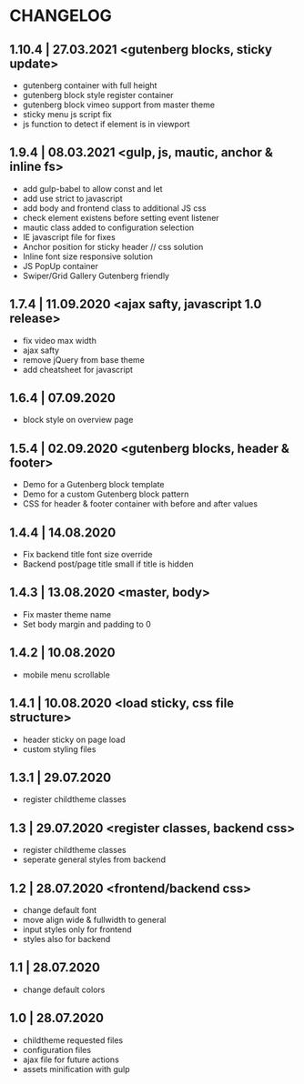 # CHANGELOG

## 1.10.4 | 27.03.2021 <gutenberg blocks, sticky update>
* gutenberg container with full height
* gutenberg block style register container
* gutenberg block vimeo support from master theme
* sticky menu js script fix
* js function to detect if element is in viewport

## 1.9.4 | 08.03.2021 <gulp, js, mautic, anchor & inline fs>
* add gulp-babel to allow const and let
* add use strict to javascript
* add body and frontend class to additional JS css
* check element existens before setting event listener
* mautic class added to configuration selection
* IE javascript file for fixes
* Anchor position for sticky header // css solution
* Inline font size responsive solution
* JS PopUp container
* Swiper/Grid Gallery Gutenberg friendly

## 1.7.4 | 11.09.2020 <ajax safty, javascript 1.0 release>
* fix video max width
* ajax safty
* remove jQuery from base theme
* add cheatsheet for javascript

## 1.6.4 | 07.09.2020 <blog template style>
* block style on overview page

## 1.5.4 | 02.09.2020 <gutenberg blocks, header & footer>
* Demo for a Gutenberg block template
* Demo for a custom Gutenberg block pattern
* CSS for header & footer container with before and after values

## 1.4.4 | 14.08.2020 <backend title>
* Fix backend title font size override
* Backend post/page title small if title is hidden

## 1.4.3 | 13.08.2020 <master, body>
* Fix master theme name
* Set body margin and padding to 0

## 1.4.2 | 10.08.2020 <mobile menu>
* mobile menu scrollable

## 1.4.1 | 10.08.2020 <load sticky, css file structure>
* header sticky on page load
* custom styling files

## 1.3.1 | 29.07.2020 <fix classes register>
* register childtheme classes

## 1.3 | 29.07.2020 <register classes, backend css>
* register childtheme classes
* seperate general styles from backend

## 1.2 | 28.07.2020 <frontend/backend css>
* change default font
* move align wide & fullwidth to general
* input styles only for frontend
* styles also for backend

## 1.1 | 28.07.2020 <theme colors>
* change default colors

## 1.0 | 28.07.2020 <root files>
* childtheme requested files
* configuration files
* ajax file for future actions
* assets minification with gulp

